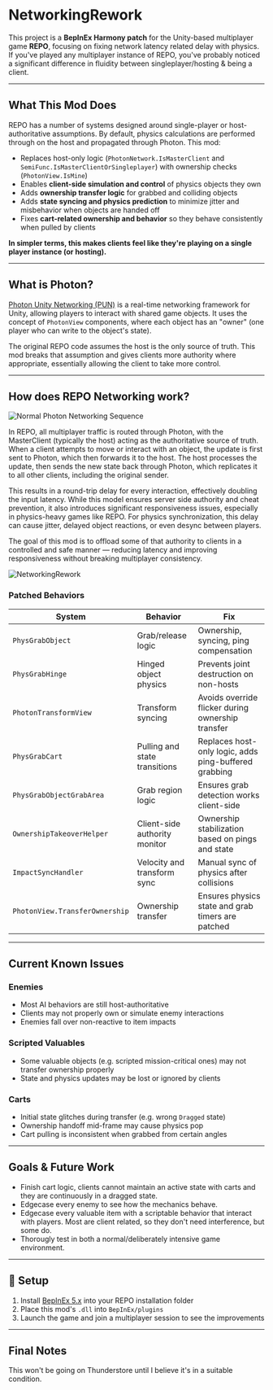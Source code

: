 # NetworkingRework

This project is a **BepInEx Harmony patch** for the Unity-based multiplayer game **REPO**, focusing on fixing network latency related delay with physics. If you've played any multiplayer instance of REPO, you've probably noticed a significant difference in fluidity between singleplayer/hosting & being a client.

---

## What This Mod Does

REPO has a number of systems designed around single-player or host-authoritative assumptions. By default, physics calculations are performed through on the host and propagated through Photon. This mod:

- Replaces host-only logic (`PhotonNetwork.IsMasterClient` and `SemiFunc.IsMasterClientOrSingleplayer`) with ownership checks (`PhotonView.IsMine`)
- Enables **client-side simulation and control** of physics objects they own
- Adds **ownership transfer logic** for grabbed and colliding objects
- Adds **state syncing and physics prediction** to minimize jitter and misbehavior when objects are handed off
- Fixes **cart-related ownership and behavior** so they behave consistently when pulled by clients

**In simpler terms, this makes clients feel like they're playing on a single player instance (or hosting).**

---

## What is Photon?

[Photon Unity Networking (PUN)](https://www.photonengine.com/pun) is a real-time networking framework for Unity, allowing players to interact with shared game objects. It uses the concept of `PhotonView` components, where each object has an "owner" (one player who can write to the object's state).

The original REPO code assumes the host is the only source of truth. This mod breaks that assumption and gives clients more authority where appropriate, essentially allowing the client to take more control.

---

## How does REPO Networking work?
![Normal Photon Networking Sequence](https://i.gyazo.com/871706b74ad2a346a64d8e35480630a0.png)

In REPO, all multiplayer traffic is routed through Photon, with the MasterClient (typically the host) acting as the authoritative source of truth. When a client attempts to move or interact with an object, the update is first sent to Photon, which then forwards it to the host. The host processes the update, then sends the new state back through Photon, which replicates it to all other clients, including the original sender.

This results in a round-trip delay for every interaction, effectively doubling the input latency. While this model ensures server side authority and cheat prevention, it also introduces significant responsiveness issues, especially in physics-heavy games like REPO. For physics synchronization, this delay can cause jitter, delayed object reactions, or even desync between players.

The goal of this mod is to offload some of that authority to clients in a controlled and safe manner — reducing latency and improving responsiveness without breaking multiplayer consistency.

![NetworkingRework](https://i.gyazo.com/f555ac106cefcebb03ef7000c3293b52.png)

### Patched Behaviors

| System | Behavior | Fix |
|--------|----------|-----|
| `PhysGrabObject` | Grab/release logic | Ownership, syncing, ping compensation |
| `PhysGrabHinge` | Hinged object physics | Prevents joint destruction on non-hosts |
| `PhotonTransformView` | Transform syncing | Avoids override flicker during ownership transfer |
| `PhysGrabCart` | Pulling and state transitions | Replaces host-only logic, adds ping-buffered grabbing |
| `PhysGrabObjectGrabArea` | Grab region logic | Ensures grab detection works client-side |
| `OwnershipTakeoverHelper` | Client-side authority monitor | Ownership stabilization based on pings and state |
| `ImpactSyncHandler` | Velocity and transform sync | Manual sync of physics after collisions |
| `PhotonView.TransferOwnership` | Ownership transfer | Ensures physics state and grab timers are patched |

---

## Current Known Issues

### Enemies
- Most AI behaviors are still host-authoritative
- Clients may not properly own or simulate enemy interactions
- Enemies fall over non-reactive to item impacts

### Scripted Valuables
- Some valuable objects (e.g. scripted mission-critical ones) may not transfer ownership properly
- State and physics updates may be lost or ignored by clients

### Carts
- Initial state glitches during transfer (e.g. wrong `Dragged` state)
- Ownership handoff mid-frame may cause physics pop
- Cart pulling is inconsistent when grabbed from certain angles

---

## Goals & Future Work

- Finish cart logic, clients cannot maintain an active state with carts and they are continuously in a dragged state.
- Edgecase every enemy to see how the mechanics behave.
- Edgecase every valuable item with a scriptable behavior that interact with players. Most are client related, so they don't need interference, but some do.
- Thorougly test in both a normal/deliberately intensive game environment.

---

## 🔧 Setup

1. Install [BepInEx 5.x](https://github.com/BepInEx/BepInEx/releases) into your REPO installation folder
2. Place this mod's `.dll` into `BepInEx/plugins`
3. Launch the game and join a multiplayer session to see the improvements

---

## Final Notes

This won't be going on Thunderstore until I believe it's in a suitable condition.
